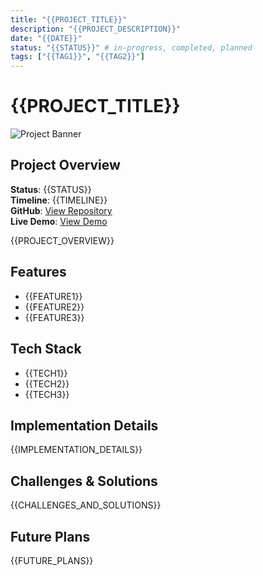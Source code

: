 ```yaml
---
title: "{{PROJECT_TITLE}}"
description: "{{PROJECT_DESCRIPTION}}"
date: "{{DATE}}"
status: "{{STATUS}}" # in-progress, completed, planned
tags: ["{{TAG1}}", "{{TAG2}}"]
---
```


# {{PROJECT_TITLE}}

![Project Banner](./assets/banner.png)

## Project Overview

**Status**: {{STATUS}}  
**Timeline**: {{TIMELINE}}  
**GitHub**: [View Repository]({{GITHUB_LINK}})  
**Live Demo**: [View Demo]({{DEMO_LINK}})  

{{PROJECT_OVERVIEW}}

## Features

- {{FEATURE1}}
- {{FEATURE2}}
- {{FEATURE3}}

## Tech Stack

- {{TECH1}}
- {{TECH2}}
- {{TECH3}}

## Implementation Details

{{IMPLEMENTATION_DETAILS}}

## Challenges & Solutions

{{CHALLENGES_AND_SOLUTIONS}}

## Future Plans

{{FUTURE_PLANS}}
